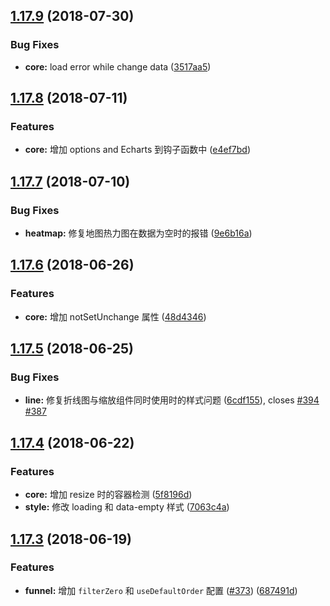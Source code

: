 <a name="1.17.9"></a>
## [1.17.9](https://github.com/ElemeFE/v-charts/compare/v1.17.8...v1.17.9) (2018-07-30)


### Bug Fixes

* **core:** load error while change data ([3517aa5](https://github.com/ElemeFE/v-charts/commit/3517aa5))



<a name="1.17.8"></a>
## [1.17.8](https://github.com/ElemeFE/v-charts/compare/v1.17.7...v1.17.8) (2018-07-11)


### Features

* **core:** 增加 options and Echarts 到钩子函数中 ([e4ef7bd](https://github.com/ElemeFE/v-charts/commit/e4ef7bd))



<a name="1.17.7"></a>
## [1.17.7](https://github.com/ElemeFE/v-charts/compare/v1.17.6...v1.17.7) (2018-07-10)


### Bug Fixes

* **heatmap:** 修复地图热力图在数据为空时的报错 ([9e6b16a](https://github.com/ElemeFE/v-charts/commit/9e6b16a))



<a name="1.17.6"></a>
## [1.17.6](https://github.com/ElemeFE/v-charts/compare/v1.17.5...v1.17.6) (2018-06-26)


### Features

* **core:** 增加 notSetUnchange 属性 ([48d4346](https://github.com/ElemeFE/v-charts/commit/48d4346))



<a name="1.17.5"></a>
## [1.17.5](https://github.com/ElemeFE/v-charts/compare/v1.17.4...v1.17.5) (2018-06-25)


### Bug Fixes

* **line:** 修复折线图与缩放组件同时使用时的样式问题 ([6cdf155](https://github.com/ElemeFE/v-charts/commit/6cdf155)), closes [#394](https://github.com/ElemeFE/v-charts/issues/394) [#387](https://github.com/ElemeFE/v-charts/issues/387)



<a name="1.17.4"></a>
## [1.17.4](https://github.com/ElemeFE/v-charts/compare/v1.17.3...v1.17.4) (2018-06-22)


### Features

* **core:** 增加 resize 时的容器检测 ([5f8196d](https://github.com/ElemeFE/v-charts/commit/5f8196d))
* **style:** 修改 loading 和 data-empty 样式 ([7063c4a](https://github.com/ElemeFE/v-charts/commit/7063c4a))



<a name="1.17.3"></a>
## [1.17.3](https://github.com/ElemeFE/v-charts/compare/v1.17.2...v1.17.3) (2018-06-19)


### Features

* **funnel:** 增加 `filterZero` 和 `useDefaultOrder` 配置 ([#373](https://github.com/ElemeFE/v-charts/issues/373)) ([687491d](https://github.com/ElemeFE/v-charts/commit/687491d))
